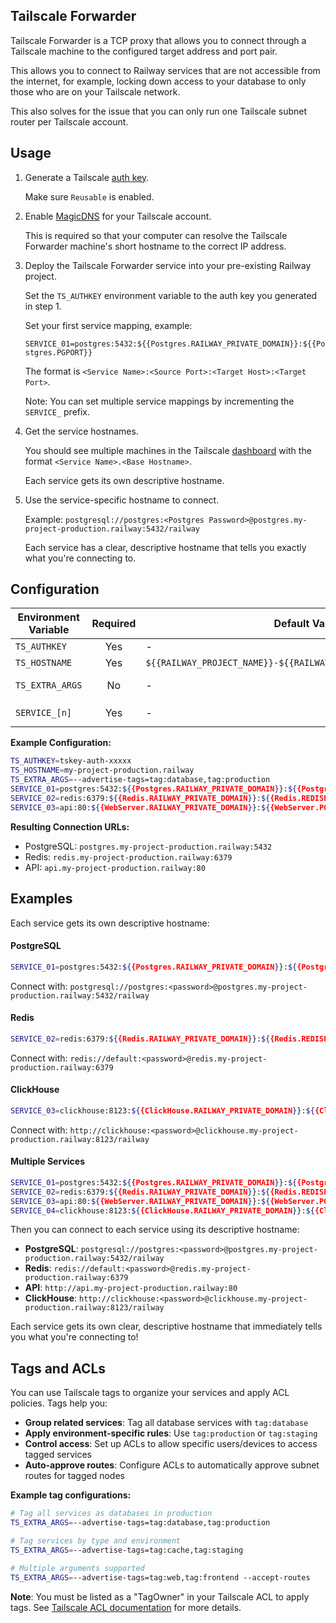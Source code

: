 ## Tailscale Forwarder

Tailscale Forwarder is a TCP proxy that allows you to connect through a Tailscale machine to the configured target address and port pair.

This allows you to connect to Railway services that are not accessible from the internet, for example, locking down access to your database to only those who are on your Tailscale network.

This also solves for the issue that you can only run one Tailscale subnet router per Tailscale account.

## Usage

1. Generate a Tailscale [auth key](https://tailscale.com/kb/1085/auth-keys).

   Make sure `Reusable` is enabled.

2. Enable [MagicDNS](https://tailscale.com/kb/1081/magicdns) for your Tailscale account.

   This is required so that your computer can resolve the Tailscale Forwarder machine's short hostname to the correct IP address.   

3. Deploy the Tailscale Forwarder service into your pre-existing Railway project.

   Set the `TS_AUTHKEY` environment variable to the auth key you generated in step 1.

   Set your first service mapping, example:

   `SERVICE_01=postgres:5432:${{Postgres.RAILWAY_PRIVATE_DOMAIN}}:${{Postgres.PGPORT}}`

   The format is `<Service Name>:<Source Port>:<Target Host>:<Target Port>`.

   Note: You can set multiple service mappings by incrementing the `SERVICE_` prefix.

4. Get the service hostnames.

   You should see multiple machines in the Tailscale [dashboard](https://login.tailscale.com/admin/machines) with the format `<Service Name>.<Base Hostname>`.
   
   Each service gets its own descriptive hostname.

5. Use the service-specific hostname to connect.

   Example: `postgresql://postgres:<Postgres Password>@postgres.my-project-production.railway:5432/railway`

   Each service has a clear, descriptive hostname that tells you exactly what you're connecting to.

## Configuration

| Environment Variable | Required | Default Value | Description |
| -------------------- | :------: | ------------- | ----------- |
| `TS_AUTHKEY`         | Yes      | -             | Tailscale auth key. |
| `TS_HOSTNAME`        | Yes      | `${{RAILWAY_PROJECT_NAME}}-${{RAILWAY_ENVIRONMENT_NAME}}.railway` | Base hostname domain for services. |
| `TS_EXTRA_ARGS`      | No       | -             | Additional Tailscale arguments (e.g., `--advertise-tags=tag:database,tag:production`). |
| `SERVICE_[n]`        | Yes      | -             | Service mapping in format: `servicename:sourceport:targethost:targetport` |

**Example Configuration:**
```bash
TS_AUTHKEY=tskey-auth-xxxxx
TS_HOSTNAME=my-project-production.railway
TS_EXTRA_ARGS=--advertise-tags=tag:database,tag:production
SERVICE_01=postgres:5432:${{Postgres.RAILWAY_PRIVATE_DOMAIN}}:${{Postgres.PGPORT}}
SERVICE_02=redis:6379:${{Redis.RAILWAY_PRIVATE_DOMAIN}}:${{Redis.REDISPORT}}
SERVICE_03=api:80:${{WebServer.RAILWAY_PRIVATE_DOMAIN}}:${{WebServer.PORT}}
```

**Resulting Connection URLs:**
- PostgreSQL: `postgres.my-project-production.railway:5432`
- Redis: `redis.my-project-production.railway:6379`
- API: `api.my-project-production.railway:80`

## Examples

Each service gets its own descriptive hostname:

#### PostgreSQL
```bash
SERVICE_01=postgres:5432:${{Postgres.RAILWAY_PRIVATE_DOMAIN}}:${{Postgres.PGPORT}}
```
Connect with: `postgresql://postgres:<password>@postgres.my-project-production.railway:5432/railway`

#### Redis
```bash
SERVICE_02=redis:6379:${{Redis.RAILWAY_PRIVATE_DOMAIN}}:${{Redis.REDISPORT}}
```
Connect with: `redis://default:<password>@redis.my-project-production.railway:6379`

#### ClickHouse
```bash
SERVICE_03=clickhouse:8123:${{ClickHouse.RAILWAY_PRIVATE_DOMAIN}}:${{ClickHouse.PORT}}
```
Connect with: `http://clickhouse:<password>@clickhouse.my-project-production.railway:8123/railway`

#### Multiple Services
```bash
SERVICE_01=postgres:5432:${{Postgres.RAILWAY_PRIVATE_DOMAIN}}:${{Postgres.PGPORT}}
SERVICE_02=redis:6379:${{Redis.RAILWAY_PRIVATE_DOMAIN}}:${{Redis.REDISPORT}}
SERVICE_03=api:80:${{WebServer.RAILWAY_PRIVATE_DOMAIN}}:${{WebServer.PORT}}
SERVICE_04=clickhouse:8123:${{ClickHouse.RAILWAY_PRIVATE_DOMAIN}}:${{ClickHouse.PORT}}
```

Then you can connect to each service using its descriptive hostname:

- **PostgreSQL**: `postgresql://postgres:<password>@postgres.my-project-production.railway:5432/railway`
- **Redis**: `redis://default:<password>@redis.my-project-production.railway:6379`
- **API**: `http://api.my-project-production.railway:80`
- **ClickHouse**: `http://clickhouse:<password>@clickhouse.my-project-production.railway:8123/railway`

Each service gets its own clear, descriptive hostname that immediately tells you what you're connecting to!

## Tags and ACLs

You can use Tailscale tags to organize your services and apply ACL policies. Tags help you:

- **Group related services**: Tag all database services with `tag:database`
- **Apply environment-specific rules**: Use `tag:production` or `tag:staging`  
- **Control access**: Set up ACLs to allow specific users/devices to access tagged services
- **Auto-approve routes**: Configure ACLs to automatically approve subnet routes for tagged nodes

**Example tag configurations:**

```bash
# Tag all services as databases in production
TS_EXTRA_ARGS=--advertise-tags=tag:database,tag:production

# Tag services by type and environment  
TS_EXTRA_ARGS=--advertise-tags=tag:cache,tag:staging

# Multiple arguments supported
TS_EXTRA_ARGS=--advertise-tags=tag:web,tag:frontend --accept-routes
```

**Note**: You must be listed as a "TagOwner" in your Tailscale ACL to apply tags. See [Tailscale ACL documentation](https://tailscale.com/kb/1337/acl-syntax) for more details.